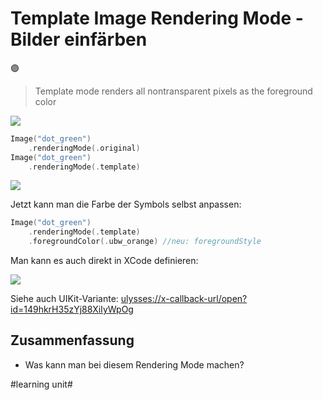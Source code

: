 # Template Image Rendering Mode - Bilder einfärben
🟣

> Template mode renders all nontransparent pixels as the foreground color

![][image-1]

```swift
Image("dot_green")
    .renderingMode(.original)
Image("dot_green")
    .renderingMode(.template)
```

![][image-2]

Jetzt kann man die Farbe der Symbols selbst anpassen:

```swift
Image("dot_green")
    .renderingMode(.template)
	.foregroundColor(.ubw_orange) //neu: foregroundStyle
```

Man kann es auch direkt in XCode definieren:

![][image-3]

Siehe auch UIKit-Variante: [ulysses://x-callback-url/open?id=149hkrH35zYj88XiIyWpOg][1]


## Zusammenfassung
- Was kann man bei diesem Rendering Mode machen?

[1]:	ulysses://x-callback-url/open?id=149hkrH35zYj88XiIyWpOg

[image-1]:	assets/Bildschirmfoto%202024-02-01%20um%2007.13.08.jpeg
[image-2]:	https://docs-assets.developer.apple.com/published/872acc0f721844ccecf8b13d2f22f1dc/SwiftUI-Image-TemplateRenderingMode-dots@2x.png
[image-3]:	assets/Bildschirmfoto%202023-10-25%20um%2012.30.21.png

#learning unit#